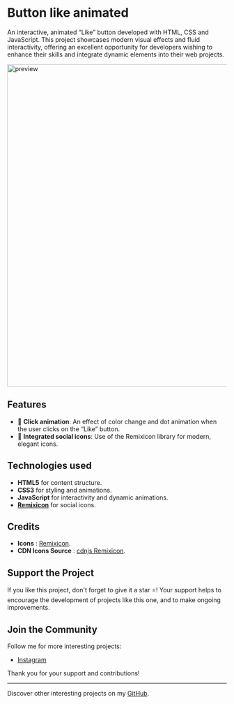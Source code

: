 # Button like animated

An interactive, animated “Like” button developed with HTML, CSS and JavaScript. This project showcases modern visual effects and fluid interactivity, offering an excellent opportunity for developers wishing to enhance their skills and integrate dynamic elements into their web projects.

<img width="739" alt="preview" src="https://github.com/user-attachments/assets/020d410b-2ff1-4bca-8b64-079bed670b33">

## Features

- 🌟 **Click animation**: An effect of color change and dot animation when the user clicks on the “Like” button.
- 📱 **Integrated social icons**: Use of the Remixicon library for modern, elegant icons.

## Technologies used

- **HTML5** for content structure.
- **CSS3** for styling and animations.
- **JavaScript** for interactivity and dynamic animations.
- **[Remixicon](https://remixicon.com/)** for social icons.

## Credits

- **Icons** : [Remixicon](https://remixicon.com/).
- **CDN Icons Source** : [cdnjs Remixicon](https://cdnjs.com/libraries/remixicon).


## Support the Project

If you like this project, don't forget to give it a star ⭐️! Your support helps to encourage the development of projects like this one, and to make ongoing improvements.

## Join the Community

Follow me for more interesting projects:
- [Instagram](https://www.instagram.com/ethan_del_code/)

Thank you for your support and contributions!

---

Discover other interesting projects on my [GitHub](https://github.com/EthanDeL).